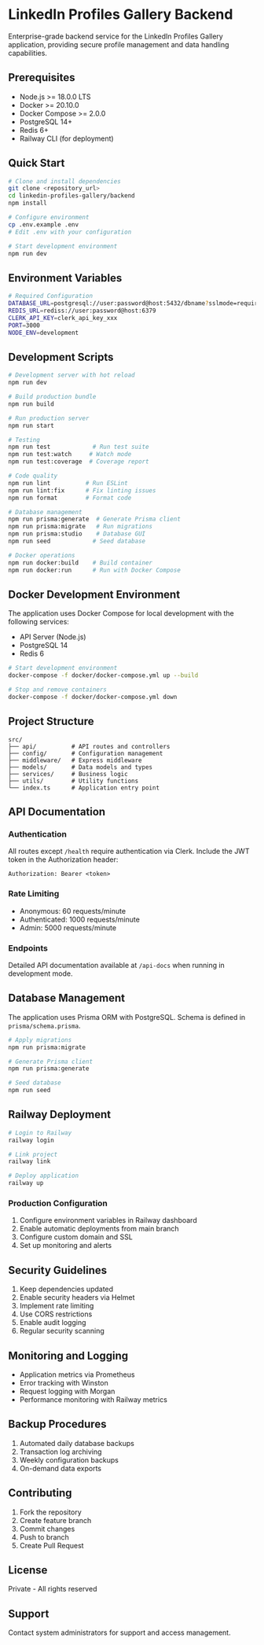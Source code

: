 # LinkedIn Profiles Gallery Backend

Enterprise-grade backend service for the LinkedIn Profiles Gallery application, providing secure profile management and data handling capabilities.

## Prerequisites

- Node.js >= 18.0.0 LTS
- Docker >= 20.10.0
- Docker Compose >= 2.0.0
- PostgreSQL 14+
- Redis 6+
- Railway CLI (for deployment)

## Quick Start

```bash
# Clone and install dependencies
git clone <repository_url>
cd linkedin-profiles-gallery/backend
npm install

# Configure environment
cp .env.example .env
# Edit .env with your configuration

# Start development environment
npm run dev
```

## Environment Variables

```bash
# Required Configuration
DATABASE_URL=postgresql://user:password@host:5432/dbname?sslmode=require
REDIS_URL=rediss://user:password@host:6379
CLERK_API_KEY=clerk_api_key_xxx
PORT=3000
NODE_ENV=development
```

## Development Scripts

```bash
# Development server with hot reload
npm run dev

# Build production bundle
npm run build

# Run production server
npm run start

# Testing
npm run test            # Run test suite
npm run test:watch     # Watch mode
npm run test:coverage  # Coverage report

# Code quality
npm run lint          # Run ESLint
npm run lint:fix      # Fix linting issues
npm run format        # Format code

# Database management
npm run prisma:generate  # Generate Prisma client
npm run prisma:migrate   # Run migrations
npm run prisma:studio    # Database GUI
npm run seed            # Seed database

# Docker operations
npm run docker:build    # Build container
npm run docker:run      # Run with Docker Compose
```

## Docker Development Environment

The application uses Docker Compose for local development with the following services:

- API Server (Node.js)
- PostgreSQL 14
- Redis 6

```bash
# Start development environment
docker-compose -f docker/docker-compose.yml up --build

# Stop and remove containers
docker-compose -f docker/docker-compose.yml down
```

## Project Structure

```
src/
├── api/          # API routes and controllers
├── config/       # Configuration management
├── middleware/   # Express middleware
├── models/       # Data models and types
├── services/     # Business logic
├── utils/        # Utility functions
└── index.ts      # Application entry point
```

## API Documentation

### Authentication

All routes except `/health` require authentication via Clerk. Include the JWT token in the Authorization header:

```
Authorization: Bearer <token>
```

### Rate Limiting

- Anonymous: 60 requests/minute
- Authenticated: 1000 requests/minute
- Admin: 5000 requests/minute

### Endpoints

Detailed API documentation available at `/api-docs` when running in development mode.

## Database Management

The application uses Prisma ORM with PostgreSQL. Schema is defined in `prisma/schema.prisma`.

```bash
# Apply migrations
npm run prisma:migrate

# Generate Prisma client
npm run prisma:generate

# Seed database
npm run seed
```

## Railway Deployment

```bash
# Login to Railway
railway login

# Link project
railway link

# Deploy application
railway up
```

### Production Configuration

1. Configure environment variables in Railway dashboard
2. Enable automatic deployments from main branch
3. Configure custom domain and SSL
4. Set up monitoring and alerts

## Security Guidelines

1. Keep dependencies updated
2. Enable security headers via Helmet
3. Implement rate limiting
4. Use CORS restrictions
5. Enable audit logging
6. Regular security scanning

## Monitoring and Logging

- Application metrics via Prometheus
- Error tracking with Winston
- Request logging with Morgan
- Performance monitoring with Railway metrics

## Backup Procedures

1. Automated daily database backups
2. Transaction log archiving
3. Weekly configuration backups
4. On-demand data exports

## Contributing

1. Fork the repository
2. Create feature branch
3. Commit changes
4. Push to branch
5. Create Pull Request

## License

Private - All rights reserved

## Support

Contact system administrators for support and access management.